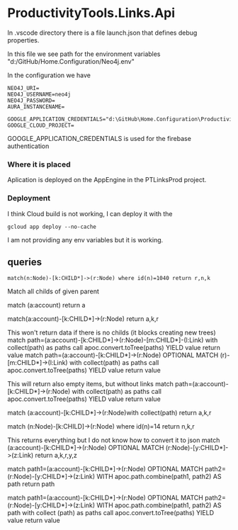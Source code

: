 # ProductivityTools.Links.Api

In .vscode directory there is a file launch.json that defines debug properties.

In this file we see path for the environment variables "d:/GitHub/Home.Configuration/Neo4j.env"

In the configuration we have
```
NEO4J_URI=
NEO4J_USERNAME=neo4j
NEO4J_PASSWORD=
AURA_INSTANCENAME=

GOOGLE_APPLICATION_CREDENTIALS="d:\GitHub\Home.Configuration\ProductivityTools.Links.ServiceAccountKey.json"
GOOGLE_CLOUD_PROJECT=
```

GOOGLE_APPLICATION_CREDENTIALS is used for the firebase authentication 

### Where it is placed 

Aplication is deployed on the AppEngine in the PTLinksProd project.

### Deployment

I think Cloud build is not working, I can deploy it with the 
```
gcloud app deploy --no-cache
```

I am not providing any env variables but it is working.


## queries

```
match(n:Node)-[k:CHILD*]->(r:Node) where id(n)=1040 return r,n,k
```
Match all childs of given parent


match (a:account) return a

match(a:account)-[k:CHILD*]->(r:Node) return a,k,r

This won't return data if there is no childs (it blocks creating new trees)
match path=(a:account)-[k:CHILD*]->(r:Node)-[m:CHILD*]-(l:Link) with collect(path) as paths call apoc.convert.toTree(paths) YIELD value return value
match path=(a:account)-[k:CHILD*]->(r:Node) OPTIONAL MATCH (r)-[m:CHILD*]->(l:Link) with collect(path) as paths call apoc.convert.toTree(paths) YIELD value return value


This will return also empty items, but without links
match path=(a:account)-[k:CHILD*]->(r:Node) with collect(path) as paths call apoc.convert.toTree(paths) YIELD value return value


match (a:account)-[k:CHILD*]->(r:Node)with collect(path) return a,k,r


match (n:Node)-[k:CHILD]->(r:Node) where id(n)=14 return n,k,r

This returns everything but I do not know how to convert it to json
match (a:account)-[k:CHILD*]->(r:Node) OPTIONAL MATCH (r:Node)-[y:CHILD*]->(z:Link)  return a,k,r,y,z


match path1=(a:account)-[k:CHILD*]->(r:Node) OPTIONAL MATCH path2=(r:Node)-[y:CHILD*]->(z:Link) WITH apoc.path.combine(path1, path2) AS path return path


match path1=(a:account)-[k:CHILD*]->(r:Node) OPTIONAL MATCH path2=(r:Node)-[y:CHILD*]->(z:Link) WITH apoc.path.combine(path1, path2) AS path with collect (path) as paths  call apoc.convert.toTree(paths) YIELD value return value
